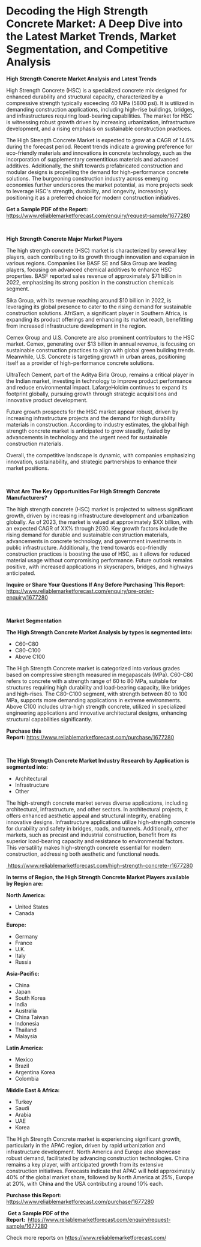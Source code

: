 <p><h1>Decoding the High Strength Concrete Market: A Deep Dive into the Latest Market Trends, Market Segmentation, and Competitive Analysis</h1></p><p><strong>High Strength Concrete Market Analysis and Latest Trends</strong></p>
<p><p>High Strength Concrete (HSC) is a specialized concrete mix designed for enhanced durability and structural capacity, characterized by a compressive strength typically exceeding 40 MPa (5800 psi). It is utilized in demanding construction applications, including high-rise buildings, bridges, and infrastructures requiring load-bearing capabilities. The market for HSC is witnessing robust growth driven by increasing urbanization, infrastructure development, and a rising emphasis on sustainable construction practices. </p><p>The High Strength Concrete Market is expected to grow at a CAGR of 14.6% during the forecast period. Recent trends indicate a growing preference for eco-friendly materials and innovations in concrete technology, such as the incorporation of supplementary cementitious materials and advanced additives. Additionally, the shift towards prefabricated construction and modular designs is propelling the demand for high-performance concrete solutions. The burgeoning construction industry across emerging economies further underscores the market potential, as more projects seek to leverage HSC's strength, durability, and longevity, increasingly positioning it as a preferred choice for modern construction initiatives.</p></p>
<p><strong>Get a Sample PDF of the Report:&nbsp;</strong> <a href="https://www.reliablemarketforecast.com/enquiry/request-sample/1677280?utm_campaign=2190&utm_medium=2&utm_source=Github&utm_content=ia&utm_term=31012025&utm_id=high-strength-concrete">https://www.reliablemarketforecast.com/enquiry/request-sample/1677280</a></p>
<p>&nbsp;</p>
<p><strong>High Strength Concrete Major Market Players</strong></p>
<p><p>The high strength concrete (HSC) market is characterized by several key players, each contributing to its growth through innovation and expansion in various regions. Companies like BASF SE and Sika Group are leading players, focusing on advanced chemical additives to enhance HSC properties. BASF reported sales revenue of approximately $71 billion in 2022, emphasizing its strong position in the construction chemicals segment.</p><p>Sika Group, with its revenue reaching around $10 billion in 2022, is leveraging its global presence to cater to the rising demand for sustainable construction solutions. AfriSam, a significant player in Southern Africa, is expanding its product offerings and enhancing its market reach, benefitting from increased infrastructure development in the region.</p><p>Cemex Group and U.S. Concrete are also prominent contributors to the HSC market. Cemex, generating over $13 billion in annual revenue, is focusing on sustainable construction practices to align with global green building trends. Meanwhile, U.S. Concrete is targeting growth in urban areas, positioning itself as a provider of high-performance concrete solutions.</p><p>UltraTech Cement, part of the Aditya Birla Group, remains a critical player in the Indian market, investing in technology to improve product performance and reduce environmental impact. LafargeHolcim continues to expand its footprint globally, pursuing growth through strategic acquisitions and innovative product development.</p><p>Future growth prospects for the HSC market appear robust, driven by increasing infrastructure projects and the demand for high durability materials in construction. According to industry estimates, the global high strength concrete market is anticipated to grow steadily, fueled by advancements in technology and the urgent need for sustainable construction materials.</p><p>Overall, the competitive landscape is dynamic, with companies emphasizing innovation, sustainability, and strategic partnerships to enhance their market positions.</p></p>
<p>&nbsp;</p>
<p><strong>What Are The Key Opportunities For High Strength Concrete Manufacturers?</strong></p>
<p><p>The high strength concrete (HSC) market is projected to witness significant growth, driven by increasing infrastructure development and urbanization globally. As of 2023, the market is valued at approximately $XX billion, with an expected CAGR of XX% through 2030. Key growth factors include the rising demand for durable and sustainable construction materials, advancements in concrete technology, and government investments in public infrastructure. Additionally, the trend towards eco-friendly construction practices is boosting the use of HSC, as it allows for reduced material usage without compromising performance. Future outlook remains positive, with increased applications in skyscrapers, bridges, and highways anticipated.</p></p>
<p><strong>Inquire or Share Your Questions If Any Before Purchasing This Report:</strong> <a href="https://www.reliablemarketforecast.com/enquiry/pre-order-enquiry/1677280?utm_campaign=2190&utm_medium=2&utm_source=Github&utm_content=ia&utm_term=31012025&utm_id=high-strength-concrete">https://www.reliablemarketforecast.com/enquiry/pre-order-enquiry/1677280</a></p>
<p>&nbsp;</p>
<p><strong>Market Segmentation</strong></p>
<p><strong>The High Strength Concrete Market Analysis by types is segmented into:</strong></p>
<p><ul><li>C60-C80</li><li>C80-C100</li><li>Above C100</li></ul></p>
<p><p>The High Strength Concrete market is categorized into various grades based on compressive strength measured in megapascals (MPa). C60-C80 refers to concrete with a strength range of 60 to 80 MPa, suitable for structures requiring high durability and load-bearing capacity, like bridges and high-rises. The C80-C100 segment, with strength between 80 to 100 MPa, supports more demanding applications in extreme environments. Above C100 includes ultra-high strength concrete, utilized in specialized engineering applications and innovative architectural designs, enhancing structural capabilities significantly.</p></p>
<p><strong>Purchase this Report:&nbsp;</strong><a href="https://www.reliablemarketforecast.com/purchase/1677280?utm_campaign=2190&utm_medium=2&utm_source=Github&utm_content=ia&utm_term=31012025&utm_id=high-strength-concrete">https://www.reliablemarketforecast.com/purchase/1677280</a></p>
<p>&nbsp;</p>
<p><strong>The High Strength Concrete Market Industry Research by Application is segmented into:</strong></p>
<p><ul><li>Architectural</li><li>Infrastructure</li><li>Other</li></ul></p>
<p><p>The high-strength concrete market serves diverse applications, including architectural, infrastructure, and other sectors. In architectural projects, it offers enhanced aesthetic appeal and structural integrity, enabling innovative designs. Infrastructure applications utilize high-strength concrete for durability and safety in bridges, roads, and tunnels. Additionally, other markets, such as precast and industrial construction, benefit from its superior load-bearing capacity and resistance to environmental factors. This versatility makes high-strength concrete essential for modern construction, addressing both aesthetic and functional needs.</p></p>
<p><a href="https://www.reliablemarketforecast.com/high-strength-concrete-r1677280?utm_campaign=2190&utm_medium=2&utm_source=Github&utm_content=ia&utm_term=31012025&utm_id=high-strength-concrete">&nbsp;https://www.reliablemarketforecast.com/high-strength-concrete-r1677280</a></p>
<p><strong>In terms of Region, the High Strength Concrete Market Players available by Region are:</strong></p>
<p>
    <p> <strong> North America: </strong>
        <ul>
            <li>United States</li>
            <li>Canada</li>
        </ul>
        </p> 
    <p> <strong> Europe: </strong>
        <ul>
            <li>Germany</li>
            <li>France</li>
            <li>U.K.</li>
            <li>Italy</li>
            <li>Russia</li>
        </ul>
        </p> 
    <p> <strong> Asia-Pacific: </strong>
        <ul>
            <li>China</li>
            <li>Japan</li>
            <li>South Korea</li>
            <li>India</li>
            <li>Australia</li>
            <li>China Taiwan</li>
            <li>Indonesia</li>
            <li>Thailand</li>
            <li>Malaysia</li>
        </ul>
        </p> 
    <p> <strong> Latin America: </strong>
        <ul>
            <li>Mexico</li>
            <li>Brazil</li>
            <li>Argentina Korea</li>
            <li>Colombia</li>
        </ul>
        </p> 
    <p> <strong> Middle East & Africa: </strong>
        <ul>
            <li>Turkey</li>
            <li>Saudi</li>
            <li>Arabia</li>
            <li>UAE</li>
            <li>Korea</li>
        </ul>
    </p>
    </p>
<p><p>The High Strength Concrete market is experiencing significant growth, particularly in the APAC region, driven by rapid urbanization and infrastructure development. North America and Europe also showcase robust demand, facilitated by advancing construction technologies. China remains a key player, with anticipated growth from its extensive construction initiatives. Forecasts indicate that APAC will hold approximately 40% of the global market share, followed by North America at 25%, Europe at 20%, with China and the USA contributing around 10% each.</p></p>
<p><strong>Purchase this Report: </strong><a href="https://www.reliablemarketforecast.com/purchase/1677280?utm_campaign=2190&utm_medium=2&utm_source=Github&utm_content=ia&utm_term=31012025&utm_id=high-strength-concrete">https://www.reliablemarketforecast.com/purchase/1677280</a></p>
<p>&nbsp;<strong>Get a Sample PDF of the Report:&nbsp;&nbsp;</strong><a href="https://www.reliablemarketforecast.com/enquiry/request-sample/1677280?utm_campaign=2190&utm_medium=2&utm_source=Github&utm_content=ia&utm_term=31012025&utm_id=high-strength-concrete">https://www.reliablemarketforecast.com/enquiry/request-sample/1677280</a></p>
<p><strong></strong></p>
<p>Check more reports on <a href="https://www.reliablemarketforecast.com/?utm_campaign=2190&utm_medium=2&utm_source=Github&utm_content=ia&utm_term=31012025&utm_id=high-strength-concrete">https://www.reliablemarketforecast.com/</a></p>